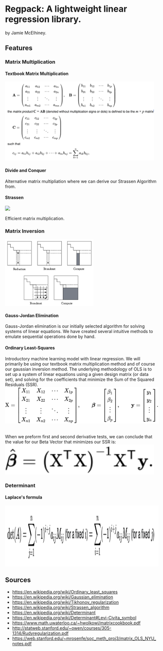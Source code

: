 # Regpack: A lightweight linear regression library. 
by Jamie McElhiney. 



## Features

### Matrix Multiplication

#### Textbook Matrix Multiplication


<img src="/images/mmt.png" height=260 >

#### Divide and Conquer

Alternative matrix multipliation where we can derive our Strassen Algorithm from. 

#### Strassen

<img src="https://upload.wikimedia.org/wikipedia/commons/2/2e/Strassen_algorithm.svg" height=120>

Efficient matrix multiplication.



### Matrix Inversion


<img src="/images/gauss.png"
     height=220 >

#### Gauss-Jordan Elimination
Gauss-Jordan elimination is our initially selected algorithm for solving systems of linear equations. We have created several intuitive methods to emulate sequential operations done by hand. 

#### Ordinary Least-Squares

Introductory machine learning model with linear regression. We will primarily be using our textbook matrix multiplication method and of course our gaussian inversion method. The underlying methodology of OLS is to set up a system of linear equations using a given design matrix (or data set), and solving for the coefficients that minimize the Sum of the Squared Residuals (SSR).  
<img src="/images/solq.svg"
     height=120 ><br/><br/>

When we preform first and second derivative tests, we can conclude that the value for our Beta Vector that minimizes our SSR is: 
<img src="/images/beta.svg"
     height=100 >


### Determinant

#### Laplace's formula

<img src="/images/laplace.png"
     height=200 >




## Sources
- https://en.wikipedia.org/wiki/Ordinary_least_squares
- https://en.wikipedia.org/wiki/Gaussian_elimination
- https://en.wikipedia.org/wiki/Tikhonov_regularization
- https://en.wikipedia.org/wiki/Strassen_algorithm
- https://en.wikipedia.org/wiki/Determinant
- https://en.wikipedia.org/wiki/Determinant#Levi-Civita_symbol
- https://www.math.uwaterloo.ca/~hwolkowi/matrixcookbook.pdf
- http://statweb.stanford.edu/~owen/courses/305-1314/Rudyregularization.pdf
- https://web.stanford.edu/~mrosenfe/soc_meth_proj3/matrix_OLS_NYU_notes.pdf
